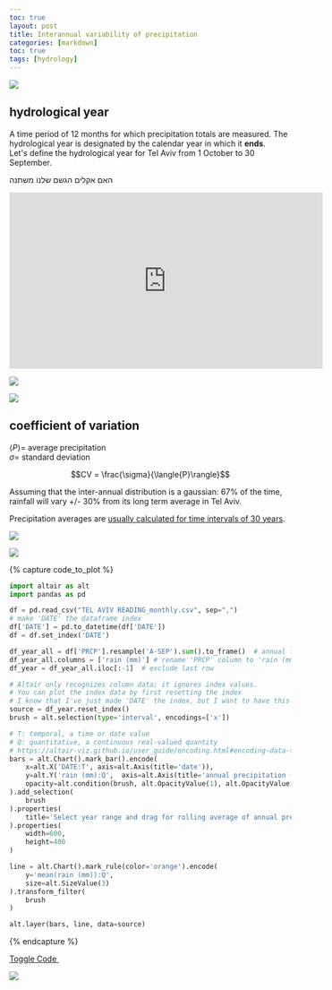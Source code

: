 ```yaml
---
toc: true
layout: post
title: Interannual variability of precipitation
categories: [markdown]
toc: true
tags: [hydrology]
---
```



![](/website/archive/hydrology/hydrology_figures/monthly_tel_aviv_1940-1999.png)

## hydrological year

A time period of 12 months for which precipitation totals are measured. The hydrological year is designated by the calendar year in which it **ends**.  
Let's define the hydrological year for Tel Aviv from 1 October to 30 September.

האם אקלים הגשם שלנו משתנה
<iframe width="560" height="315" src="https://www.youtube.com/embed/v0uNpj03Rk4" title="YouTube video player" frameborder="0" allow="accelerometer; autoplay; clipboard-write; encrypted-media; gyroscope; picture-in-picture" allowfullscreen></iframe>

![](/website/archive/hydrology/hydrology_figures/annual_tel_aviv_with_mean.png)

![](/website/archive/hydrology/hydrology_figures/histogram_tel_aviv_with_mean_and_std.png)

## coefficient of variation

$\langle{P}\rangle=$ average precipitation  
$\sigma=$ standard deviation

$$CV = \frac{\sigma}{\langle{P}\rangle}$$

Assuming that the inter-annual distribution is a gaussian: 67% of the time, rainfall will vary +/- 30% from its long term average in Tel Aviv.

Precipitation averages are [usually calculated for time intervals of 30 years](https://www.ncdc.noaa.gov/news/defining-climate-normals-new-ways).

![](/website/archive/hydrology/hydrology_figures/mean_tel_aviv_2_windows.png)

![](/website/archive/hydrology/hydrology_figures/mean_tel_aviv_4_windows.png)

{% capture code_to_plot %}
```python
import altair as alt
import pandas as pd

df = pd.read_csv("TEL AVIV READING_monthly.csv", sep=",")
# make 'DATE' the dataframe index
df['DATE'] = pd.to_datetime(df['DATE'])
df = df.set_index('DATE')

df_year_all = df['PRCP'].resample('A-SEP').sum().to_frame()  # annual frequency, anchored end of September
df_year_all.columns = ['rain (mm)'] # rename 'PRCP' column to 'rain (mm)'
df_year = df_year_all.iloc[:-1]  # exclude last row

# Altair only recognizes column data; it ignores index values.
# You can plot the index data by first resetting the index
# I know that I've just made 'DATE' the index, but I want to have this here nonetheless so I can refer to this in the future
source = df_year.reset_index()
brush = alt.selection(type='interval', encodings=['x'])

# T: temporal, a time or date value
# Q: quantitative, a continuous real-valued quantity
# https://altair-viz.github.io/user_guide/encoding.html#encoding-data-types
bars = alt.Chart().mark_bar().encode(
    x=alt.X('DATE:T', axis=alt.Axis(title='date')),
    y=alt.Y('rain (mm):Q',  axis=alt.Axis(title='annual precipitation (mm) and average')),
    opacity=alt.condition(brush, alt.OpacityValue(1), alt.OpacityValue(0.2)),
).add_selection(
    brush
).properties(
    title='Select year range and drag for rolling average of annual precipitation in Tel Aviv'
).properties(
    width=600,
    height=400
)

line = alt.Chart().mark_rule(color='orange').encode(
    y='mean(rain (mm)):Q',
    size=alt.SizeValue(3)
).transform_filter(
    brush
)

alt.layer(bars, line, data=source)
```
{% endcapture %}

<a href="javascript:void(0);"
   onClick="toggle_icon_show_content('code_to_plot',
                                     'code_to_plot_icon')">
   Toggle Code <i class="fas fa-plus-square"
             id='code_to_plot_icon'></i>
</a>&emsp;
<div id="code_to_plot" style="display:none; font-family:monospace;">
{{ code_to_plot | markdownify }}
</div>




![](/website/archive/hydrology/hydrology_figures/rolling_average_tel_aviv.png)



<script type="text/javascript" src="https://ajax.googleapis.com/ajax/libs/jquery/3.2.1/jquery.min.js"></script>

<script type="text/javascript">
function toggle_icon_show_content(Show_Hide_Id,Icon_Id) {
    $("#"+Icon_Id).toggleClass('fa-plus-square fa-minus-square')
    $("#"+Show_Hide_Id).slideToggle('slow');
}
</script>

<script src="https://ajax.googleapis.com/ajax/libs/jquery/3.2.1/jquery.min.js"></script>

























